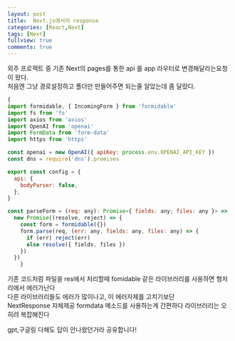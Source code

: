 ```yaml
---
layout: post
title:  Next.js에서의 response
categories: [React,Next]
tags: [Next]
fullview: true
comments: true
---
```


외주 프로젝트 중 기존 Next의 pages를 통한 api 를 app 라우터로 변경해달라는요청이 왔다. 
<br>
처음엔 그냥 경로설정하고 폴더만 만들어주면 되는줄 알았는데 좀 달랐다.
<br>

```javascript
{
import formidable, { IncomingForm } from 'formidable'
import fs from 'fs'
import axios from 'axios'
import OpenAI from 'openai'
import FormData from 'form-data'
import https from 'https'

const openai = new OpenAI({ apiKey: process.env.OPENAI_API_KEY })
const dns = require('dns').promises

export const config = {
  api: {
    bodyParser: false,
  },
}

const parseForm = (req: any): Promise<{ fields: any; files: any }> =>
  new Promise((resolve, reject) => {
    const form = formidable({})
    form.parse(req, (err: any, fields: any, files: any) => {
      if (err) reject(err)
      else resolve({ fields, files })
    })
  })
    }
```
기존 코드처럼 파일을 res에서 처리할때 fomidable 같은 라이브러리를 사용하면 형처리에서 에러가난다<br>
다른 라이브러리들도 에러가 많이나고, 이 에러자체를 고치기보단 <br>
NextResponse 자체제공 formdata 메소드를 사용하는게 간편하다 라이브러리는 오히려 복잡해진다<br>

gpt,구글링 다해도 답이 안나왔던거라 공유합니다!

